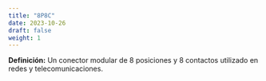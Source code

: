 ```yaml
---
title: "8P8C"
date: 2023-10-26
draft: false
weight: 1
---
```


**Definición:** Un conector modular de 8 posiciones y 8 contactos utilizado en redes y telecomunicaciones.
